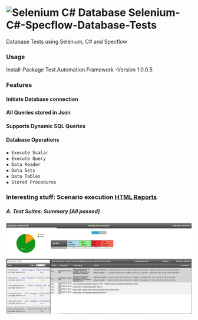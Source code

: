 # <img src="https://github.com/SandeepDhamale1905/SandeepDhamaleProfile/blob/master/Logos/Database_small.png" alt="Selenium C# Database"> Selenium-C#-Specflow-Database-Tests
Database Tests using Selenium, C# and Specflow

### Usage
Install-Package Test.Automation.Framework -Version 1.0.0.5

### Features
#### Initiate Database connection
#### All Queries stored in Json
#### Supports Dynamic SQL Queries
#### Database Operations
    ▪ Execute Scalar 
    ▪ Execute Query 
    ▪ Data Reader
    ▪ Data Sets 
    ▪ Data Tables
    ▪ Stored Procedures

### Interesting stuff: Scenario execution [HTML Reports](https://github.com/SandeepDhamale19/Selenium-Database-Tests/tree/master/TestAutomation.MSSQLTests/Results)
##### A. Test Suites: Summary [All passed]
 <kbd>![](TestAutomation.MSSQLTests/Results/Execution_Report_Database.PNG)</kbd>

 
